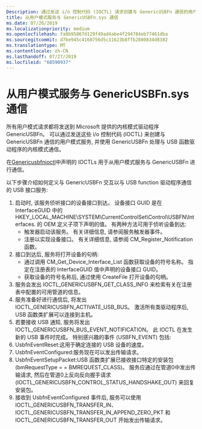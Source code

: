 ```yaml
---
Description: 通过发送 i/o 控制代码 (IOCTL) 请求创建与 GenericUSBFn 通信的用户模式服务。
title: 从用户模式服务与 GenericUSBFn.sys 通信
ms.date: 07/26/2019
ms.localizationpriority: medium
ms.openlocfilehash: fa8b95867d129f49ad4abe4f294784eb77461dba
ms.sourcegitcommit: d7be945c4168756d5c11623b8ffb2880834d8382
ms.translationtype: MT
ms.contentlocale: zh-CN
ms.lasthandoff: 07/27/2019
ms.locfileid: "68590937"
---
```

# <a name="communicating-with-genericusbfnsys-from-a-user-mode-service"></a>从用户模式服务与 GenericUSBFn.sys 通信 


所有用户模式请求都将发送到 Microsoft 提供的内核模式驱动程序 GenericUSBFn。 可以通过发送这些 i/o 控制代码 (IOCTL) 来创建与 GenericUSBFn 通信的用户模式服务, 并使用 GenericUSBFn 处理与 USB 函数驱动程序的内核模式通信。

在[Genericusbfnioctl](https://docs.microsoft.com/windows/desktop/api/genericusbfnioctl/)中声明的 IOCTLs 用于从用户模式服务与 GenericUSBFn 进行通信。


以下步骤介绍如何定义与 GenericUSBFn 交互以与 USB function 驱动程序通信的 USB 接口服务:

1. 启动时, 该服务侦听接口的设备接口到达。 设备接口 GUID 是在 InterfaceGUID 中的 HKEY_LOCAL_MACHINE\SYSTEM\CurrentControlSet\Control\USBFN\Interfaces. 的 OEM 定义子项下声明的值。 有两种方法可用于侦听设备到达:
    - 触发器启动该服务。 有关详细信息, 请参阅服务触发器事件。 
    - 注册以实现设备接口。 有关详细信息, 请参阅 CM_Register_Notification 函数。 
2. 接口到达后, 服务将打开设备的句柄: 
    - 通过调用 CM_Get_Device_Interface_List 函数获取设备的符号名称。 指定在注册表的 InterfaceGUID 值中声明的设备接口 GUID。
    - 获取设备的符号名称后, 通过使用 CreateFile 打开设备的句柄。 
3. 服务会发出 IOCTL_GENERICUSBFN_GET_CLASS_INFO 来检索有关在注册表中配置的可用管道的信息。 
4. 服务准备好进行通信后, 将发出 IOCTL_GENERICUSBFN_ACTIVATE_USB_BUS。 激活所有类驱动程序后, USB 函数类扩展可以连接到主机。 
5. 若要接收 USB 通知, 服务将发出 IOCTL_GENERICUSBFN_BUS_EVENT_NOTIFICATION。 此 IOCTL 在发生新的 USB 事件时完成。 特别感兴趣的事件 (USBFN_EVENT) 包括:
6. UsbfnEventReset:这用于确定连接的 USB 设备的速度。 
7. UsbfnEventConfigured:服务现在可以发出传输请求。 
8. UsbfnEventSetupPacket:USB 函数类扩展已接收接口特定的安装包 (bmRequestType = = BMREQUEST_CLASS)。 服务应通过在管道0中发出传输请求, 然后在管道0上反向反向握手请求 (IOCTL_GENERICUSBFN_CONTROL_STATUS_HANDSHAKE_OUT) 来回复安装包。 
9. 接收到 UsbfnEventConfigured 事件后, 服务可以使用 IOCTL_GENERICUSBFN_TRANSFER_IN、IOCTL_GENERICUSBFN_TRANSFER_IN_APPEND_ZERO_PKT 和 IOCTL_GENERICUSBFN_TRANSFER_OUT 开始发出传输请求。 
